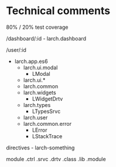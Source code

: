 # Technical comments
80% / 20% test coverage


/dashboard/:id
	- larch.dashboard

/user/:id

- larch.app.es6
	- larch.ui.modal
		- LModal
	- larch.ui.*
	- larch.common
	- larch.widgets
		- LWidgetDrtv
	- larch.types
		- LTypesSrvc
	- larch.user
	- larch.common.error
		- LError
		- LStackTrace


directives
	- larch-something


module
	.ctrl
	.srvc
	.drtv
	.class
	.lib
	.module